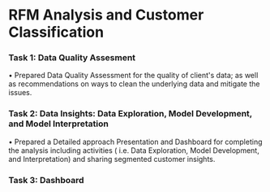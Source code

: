 # RFM Analysis and Customer Classification

### Task 1: Data Quality Assesment
• Prepared Data Quality Assessment for the quality of client's data; as well as recommendations on ways to clean the underlying data and mitigate the issues.

### Task 2: Data Insights: Data Exploration, Model Development, and Model Interpretation
• Prepared a Detailed approach Presentation and Dashboard for completing the analysis including activities ( i.e. Data Exploration, Model Development, and Interpretation) and sharing segmented customer insights.

### Task 3: Dashboard

